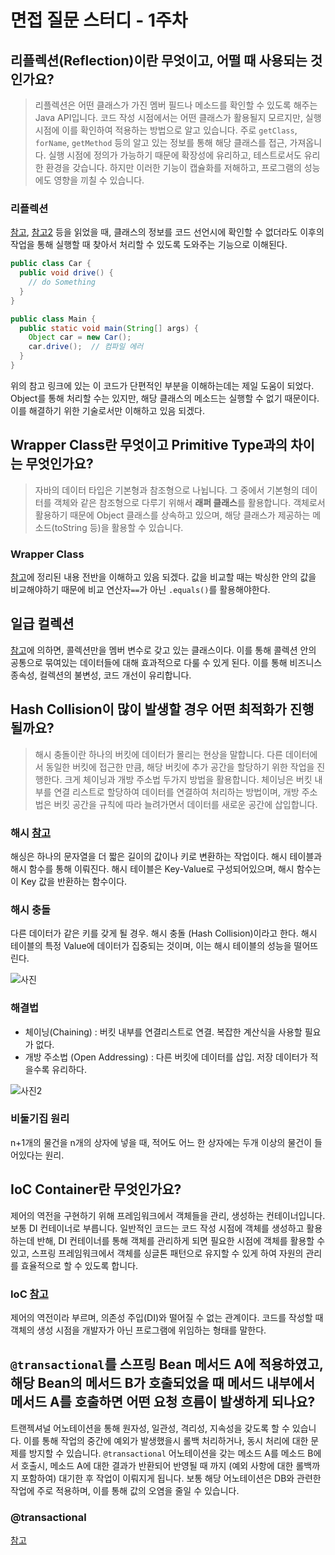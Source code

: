 # 면접 질문 스터디 - 1주차

## 리플렉션(Reflection)이란 무엇이고, 어떨 때 사용되는 것인가요?
> 리플렉션은 어떤 클래스가 가진 멤버 필드나 메소드를 확인할 수 있도록 해주는 Java API입니다. 코드 작성 시점에서는 어떤 클래스가 활용될지 모르지만, 실행 시점에 이를 확인하여 적용하는 방법으로 알고 있습니다.
> 주로 `getClass`, `forName`, `getMethod` 등의 알고 있는 정보를 통해 해당 클래스를 접근, 가져옵니다.
> 실행 시점에 정의가 가능하기 때문에 확장성에 유리하고, 테스트로서도 유리한 환경을 갖습니다. 하지만 이러한 기능이 캡슐화를 저해하고, 프로그램의 성능에도 영향을 끼칠 수 있습니다.

### 리플렉션
[참고](https://gyrfalcon.tistory.com/entry/Java-Reflection), [참고2](https://brunch.co.kr/@kd4/8) 등을 읽었을 때, 클래스의 정보를 코드 선언시에 확인할 수 없더라도 이후의 작업을 통해 실행할 때 찾아서 처리할 수 있도록 도와주는 기능으로 이해된다.
```java
public class Car {
  public void drive() {
    // do Something
  }
}

public class Main {
  public static void main(String[] args) {
    Object car = new Car();
    car.drive();  // 컴파일 에러
  }
}
```
위의 참고 링크에 있는 이 코드가 단편적인 부분을 이해하는데는 제일 도움이 되었다. Object를 통해 처리할 수는 있지만, 해당 클래스의 메소드는 실행할 수 없기 때문이다. 이를 해결하기 위한 기술로서만 이해하고 있음 되겠다.

## Wrapper Class란 무엇이고 Primitive Type과의 차이는 무엇인가요?
> 자바의 데이터 타입은 기본형과 참조형으로 나뉩니다. 그 중에서 기본형의 데이터를 객체와 같은 참조형으로 다루기 위해서 **래퍼 클래스**를 활용합니다. 객체로서 활용하기 때문에 Object 클래스를 상속하고 있으며, 해당 클래스가 제공하는 메소드(toString 등)을 활용할 수 있습니다.

### Wrapper Class
[참고](http://tcpschool.com/java/java_api_wrapper)에 정리된 내용 전반을 이해하고 있음 되겠다. 값을 비교할 때는 박싱한 안의 값을 비교해야하기 때문에 비교 연산자`==`가 아닌 `.equals()`를 활용해야한다.

## 일급 컬렉션
[참고](https://jojoldu.tistory.com/412)에 의하면, 콜렉션만을 멤버 변수로 갖고 있는 클래스이다.
이를 통해 콜렉션 안의 공통으로 묶여있는 데이터들에 대해 효과적으로 다룰 수 있게 된다. 이를 통해 비즈니스 종속성, 컬렉션의 불변성, 코드 개선이 유리합니다.

## Hash Collision이 많이 발생할 경우 어떤 최적화가 진행될까요?
> 해시 충돌이란 하나의 버킷에 데이터가 몰리는 현상을 말합니다. 다른 데이터에서 동일한 버킷에 접근한 만큼, 해당 버킷에 추가 공간을 할당하기 위한 작업을 진행한다. 크게 체이닝과 개방 주소법 두가지 방법을 활용합니다. 체이닝은 버킷 내부를 연결 리스트로 할당하여 데이터를 연결하여 처리하는 방법이며, 개방 주소법은 버킷 공간을 규칙에 따라 늘려가면서 데이터를 새로운 공간에 삽입합니다.

### 해시 [참고](https://preamtree.tistory.com/20)
해싱은 하나의 문자열을 더 짧은 길이의 값이나 키로 변환하는 작업이다. 해시 테이블과 해시 함수를 통해 이뤄진다. 해시 테이블은 Key-Value로 구성되어있으며, 해시 함수는 이 Key 값을 반환하는 함수이다.

### 해시 충돌
다른 데이터가 같은 키를 갖게 될 경우. 해시 충돌 (Hash Collision)이라고 한다. 해시 테이블의 특정 Value에 데이터가 집중되는 것이며, 이는 해시 테이블의 성능을 떨어뜨린다.

![사진](https://t1.daumcdn.net/cfile/tistory/2525963E580F616926)  

### 해결법
- 체이닝(Chaining) : 버킷 내부를 연결리스트로 연결. 복잡한 계산식을 사용할 필요가 없다.
- 개방 주소법 (Open Addressing) : 다른 버킷에 데이터를 삽입. 저장 데이터가 적을수록 유리하다.

![사진2](https://t1.daumcdn.net/cfile/tistory/25484F43581421980E)  

### 비둘기집 원리
n+1개의 물건을 n개의 상자에 넣을 때, 적어도 어느 한 상자에는 두개 이상의 물건이 들어있다는 원리. 

## IoC Container란 무엇인가요?
제어의 역전을 구현하기 위해 프레임워크에서 객체들을 관리, 생성하는 컨테이너입니다. 보통 DI 컨테이너로 부릅니다. 일반적인 코드는 코드 작성 시점에 객체를 생성하고 활용하는데 반해, DI 컨테이너를 통해 객체를 관리하게 되면 필요한 시점에 객체를 활용할 수 있고, 스프링 프레임워크에서 객체를 싱글톤 패턴으로 유지할 수 있게 하여 자원의 관리를 효율적으로 할 수 있도록 합니다.

### IoC [참고](https://velog.io/@wickedev/IoC-DIP-IoC-Container-DI-DI-Framework-도대체-그게-뭔데)
제어의 역전이라 부르며, 의존성 주입(DI)와 떨어질 수 없는 관계이다. 코드를 작성할 때 객체의 생성 시점을 개발자가 아닌 프로그램에 위임하는 형태를 말한다.

## `@transactional`를 스프링 Bean 메서드 A에 적용하였고, 해당 Bean의 메서드 B가 호출되었을 때 메서드 내부에서 메서드 A를 호출하면 어떤 요청 흐름이 발생하게 되나요?
트랜젝셔널 어노테이션을 통해 원자성, 일관성, 격리성, 지속성을 갖도록 할 수 있습니다. 이를 통해 작업의 중간에 예외가 발생했을시 롤백 처리하거나, 동시 처리에 대한 문제를 방지할 수 있습니다. `@transactional` 어노테이션을 갖는 메소드 A를 메소드 B에서 호출시, 메소드 A에 대한 결과가 반환되어 반영될 때 까지 (예외 사항에 대한 롤백까지 포함하여) 대기한 후 작업이 이뤄지게 됩니다. 보통 해당 어노테이션은 DB와 관련한 작업에 주로 적용하며, 이를 통해 값의 오염을 줄일 수 있습니다.

### @transactional
[참고](https://goddaehee.tistory.com/167)

